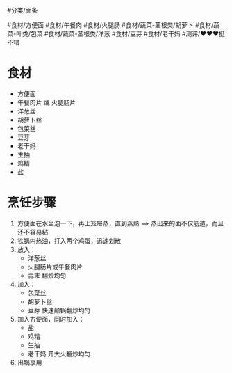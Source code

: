  #分类/面条 
    
 #食材/方便面 #食材/午餐肉 #食材/火腿肠 #食材/蔬菜-茎根类/胡萝卜 #食材/蔬菜-叶类/包菜 #食材/蔬菜-茎根类/洋葱 #食材/豆芽 #食材/老干妈
 #测评/❤️❤️❤️挺不错 

# 食材
- 方便面
- 午餐肉片 或 火腿肠片
- 洋葱丝
- 胡萝卜丝
- 包菜丝
- 豆芽
- 老干妈
- 生抽
- 鸡精
- 盐

# 烹饪步骤
1. 方便面在水里泡一下，再上笼屉蒸，直到蒸熟 ==> 蒸出来的面不仅筋道，而且还不容易粘
2. 铁锅内热油，打入两个鸡蛋，迅速划散
3. 放入：
   - 洋葱丝
   - 火腿肠片或午餐肉片
   - 蒜末
    翻炒均匀
4. 加入：
   - 包菜丝
   - 胡萝卜丝
   - 豆芽
	快速颠锅翻炒均匀
5. 加入方便面，同时加入：
   - 盐 
   - 鸡精
   - 生抽
   - 老干妈
    开大火翻炒均匀
1. 出锅享用